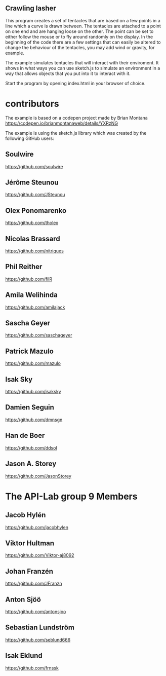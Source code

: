 ## Crawling lasher

This program creates a set of tentacles that are based on a few points in a line which a curve is drawn between. The tentacles are attached to a point on one end and are hanging loose on the other. The point can be set to either follow the mouse or to fly around randomly on the display. 
In the beginning of the code there are a few settings that can easily be altered to change the behaviour of the tentacles, you may add wind or gravity, for example. 

The example simulates tentacles that will interact with their enviroment. It shows in what ways you can use sketch.js to simulate an environment in a way that allows objects that you put into it to interact with it. 

Start the program by opening index.html in your browser of choice.

# contributors
The example is based on a codepen project made by Brian Montana
https://codepen.io/brianmontanaweb/details/YXRzNG

The example is using the sketch.js library which was created by the following GitHub users:
## Soulwire
https://github.com/soulwire

## Jérôme Steunou
https://github.com/JSteunou

## Olex Ponomarenko
https://github.com/tholex

## Nicolas Brassard
https://github.com/nitriques

## Phil Reither
https://github.com/filR

## Amila Welihinda
https://github.com/amilajack

## Sascha Geyer
https://github.com/saschageyer 

## Patrick Mazulo
https://github.com/mazulo

## Isak Sky
https://github.com/isaksky

## Damien Seguin
https://github.com/dmnsgn

## Han de Boer
https://github.com/ddsol

## Jason A. Storey
https://github.com/JasonStorey

# The API-Lab group 9 Members

## Jacob Hylén
https://github.com/jacobhylen

## Viktor Hultman
https://github.com/Viktor-aj8092

## Johan Franzén
https://github.com/JFranzn

## Anton Sjöö
https://github.com/antonsjoo

## Sebastian Lundström
https://github.com/seblund666 

## Isak Eklund
https://github.com/frnssk 
